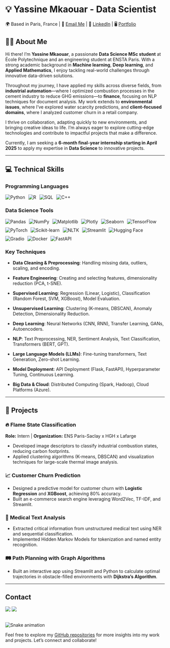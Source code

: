 # 💡 Yassine Mkaouar - Data Scientist 

🌍 Based in Paris, France | 📧 [Email Me](mailto:yassine.mkaouar@polytechnique.edu) | 🔗 [LinkedIn](https://www.linkedin.com/in/yassine-mkaouar/) | 🖥️ [Portfolio](https://github.com/YessineMkaouar)  

## 👨‍🎓 About Me

Hi there! I’m **Yassine Mkaouar**, a passionate **Data Science MSc student** at École Polytechnique and an engineering student at ENSTA Paris. With a strong academic background in **Machine learning**, **Deep learning**, and **Applied Mathematics**, I enjoy tackling real-world challenges through innovative data-driven solutions.

Throughout my journey, I have applied my skills across diverse fields, from **industrial automation**—where I optimized combustion processes in the cement industry to reduce GHG emissions—to **finance**, focusing on NLP techniques for document analysis. My work extends to **environmental issues**, where I’ve explored water scarcity predictions, and **client-focused domains**, where I analyzed customer churn in a retail company.

I thrive on collaboration, adapting quickly to new environments, and bringing creative ideas to life. I’m always eager to explore cutting-edge technologies and contribute to impactful projects that make a difference.

Currently, I am seeking a **6-month final-year internship starting in April 2025** to apply my expertise in **Data Science** to innovative projects.

---

## 💻 Technical Skills

### **Programming Languages**
<div style="display: flex; gap: 10px;">
    <img src="https://img.shields.io/badge/-Python-3776AB?style=flat-square&logo=python&logoColor=white" alt="Python">
    <img src="https://img.shields.io/badge/-R-276DC3?style=flat-square&logo=r&logoColor=white" alt="R">
    <img src="https://img.shields.io/badge/-SQL-4479A1?style=flat-square&logo=postgresql&logoColor=white" alt="SQL">
    <img src="https://img.shields.io/badge/-C++-00599C?style=flat-square&logo=c%2B%2B&logoColor=white" alt="C++">
</div>

 ### **Data Science Tools**
<div style="display: flex; gap: 10px; flex-wrap: wrap;">
    <img src="https://img.shields.io/badge/-Pandas-150458?style=flat-square&logo=pandas&logoColor=white" alt="Pandas">
    <img src="https://img.shields.io/badge/-NumPy-013243?style=flat-square&logo=numpy&logoColor=white" alt="NumPy">
    <img src="https://img.shields.io/badge/-Matplotlib-0077B5?style=flat-square&logo=matplotlib&logoColor=white" alt="Matplotlib">
    <img src="https://img.shields.io/badge/-Plotly-3A4C5E?style=flat-square&logo=plotly&logoColor=white" alt="Plotly">
    <img src="https://img.shields.io/badge/-Seaborn-3A1F73?style=flat-square&logo=seaborn&logoColor=white" alt="Seaborn">
    <img src="https://img.shields.io/badge/-TensorFlow-FF6F00?style=flat-square&logo=tensorflow&logoColor=white" alt="TensorFlow">
    <img src="https://img.shields.io/badge/-PyTorch-EE4C2C?style=flat-square&logo=pytorch&logoColor=white" alt="PyTorch">
    <img src="https://img.shields.io/badge/-Scikit%20Learn-F7931E?style=flat-square&logo=scikit-learn&logoColor=white" alt="Scikit-learn">
    <img src="https://img.shields.io/badge/-NLTK-5D8B7A?style=flat-square&logo=nltk&logoColor=white" alt="NLTK">
    <img src="https://img.shields.io/badge/-Streamlit-FF4B4B?style=flat-square&logo=streamlit&logoColor=white" alt="Streamlit">
    <img src="https://img.shields.io/badge/-Hugging%20Face-F9A03C?style=flat-square&logo=huggingface&logoColor=white" alt="Hugging Face">
    <img src="https://img.shields.io/badge/-Gradio-2E8B57?style=flat-square&logo=gradio&logoColor=white" alt="Gradio">
    <img src="https://img.shields.io/badge/-Docker-2496ED?style=flat-square&logo=docker&logoColor=white" alt="Docker">
    <img src="https://img.shields.io/badge/-FastAPI-009688?style=flat-square&logo=fastapi&logoColor=white" alt="FastAPI">
</div>

### **Key Techniques**

- **Data Cleaning & Preprocessing**: Handling missing data, outliers, scaling, and encoding.

- **Feature Engineering**: Creating and selecting features, dimensionality reduction (PCA, t-SNE).

- **Supervised Learning**: Regression (Linear, Logistic), Classification (Random Forest, SVM, XGBoost), Model Evaluation.

- **Unsupervised Learning**: Clustering (K-means, DBSCAN), Anomaly Detection, Dimensionality Reduction.

- **Deep Learning**: Neural Networks (CNN, RNN), Transfer Learning, GANs, Autoencoders.

- **NLP**: Text Preprocessing, NER, Sentiment Analysis, Text Classification, Transformers (BERT, GPT).

- **Large Language Models (LLMs)**: Fine-tuning transformers, Text Generation, Zero-shot Learning.

- **Model Deployment**: API Deployment (Flask, FastAPI), Hyperparameter Tuning, Continuous Learning.

- **Big Data & Cloud**: Distributed Computing (Spark, Hadoop), Cloud Platforms (Azure).

---

## 📂 Projects

### 🔥 **Flame State Classification**
**Role:** Intern | **Organization:** ENS Paris-Saclay x HGH x Lafarge  
- Developed image descriptors to classify industrial combustion states, reducing carbon footprints.  
- Applied clustering algorithms (K-means, DBSCAN) and visualization techniques for large-scale thermal image analysis.

### 📈 **Customer Churn Prediction**
- Designed a predictive model for customer churn with **Logistic Regression** and **XGBoost**, achieving 80% accuracy.  
- Built an e-commerce search engine leveraging Word2Vec, TF-IDF, and Streamlit.

### 🏥 **Medical Text Analysis**
- Extracted critical information from unstructured medical text using NER and sequential classification.  
- Implemented Hidden Markov Models for tokenization and named entity recognition.

### 🛤️ **Path Planning with Graph Algorithms**
- Built an interactive app using Streamlit and Python to calculate optimal trajectories in obstacle-filled environments with **Dijkstra’s Algorithm**.

---

## Contact 
<div> 
  <a href="https://www.linkedin.com/in/yassine-mkaouar/" target="_blank"><img src="https://img.shields.io/badge/-LinkedIn-%230077B5?style=for-the-badge&logo=linkedin&logoColor=white" target="_blank"></a> 
  <a href = "mailto: yassine.mkaouar15@gmail.com"><img src="https://img.shields.io/badge/-Gmail-%23333?style=for-the-badge&logo=gmail&logoColor=white" target="_blank"></a>
 </br>
</br>
 
  ![Snake animation](https://github.com/eagrundy/eagrundy/blob/output/github-contribution-grid-snake.svg)
 
</div>

Feel free to explore my [GitHub repositories](https://github.com/YessineMkaouar) for more insights into my work and projects. Let’s connect and collaborate!

<!--
**YessineMkaouar/YessineMkaouar** is a ✨ _special_ ✨ repository because its `README.md` (this file) appears on your GitHub profile.

Here are some ideas to get you started:

- 🔭 I’m currently working on ...
- 🌱 I’m currently learning ...
- 👯 I’m looking to collaborate on ...
- 🤔 I’m looking for help with ...
- 💬 Ask me about ...
- 📫 How to reach me: ...
- 😄 Pronouns: ...
- ⚡ Fun fact: ...
-->
